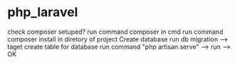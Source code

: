 # php_laravel
check composer setuped?
run command composer in cmd
run command composer install in diretory of project
Create database
run db migration --> taget create table for database 
run command "php artisan serve" --> run --> OK
